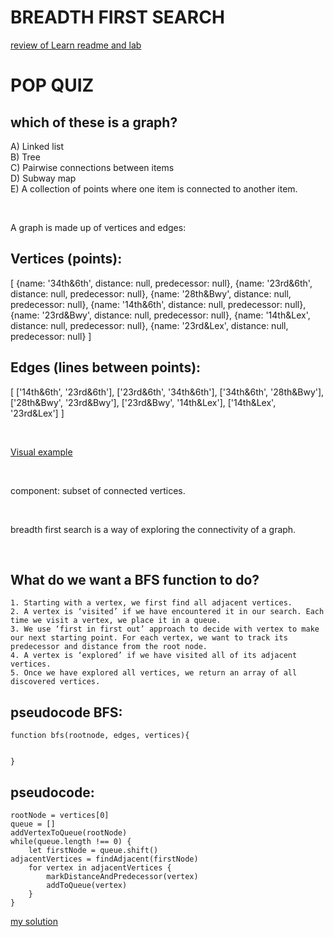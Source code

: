 # BREADTH FIRST SEARCH

<a href="https://github.com/learn-co-curriculum/bfs/">review of Learn readme and lab</a>

# POP QUIZ

## which of these is a graph?

A) Linked list<br>
B) Tree<br>
C) Pairwise connections between items<br>
D) Subway map<br>
E) A collection of points where one item is connected to another item.<br>

<br>


A graph is made up of vertices and edges:



## Vertices (points):
[
	 {name: '34th&6th', distance: null, predecessor: null},
	 {name: '23rd&6th', distance: null, predecessor: null},
	 {name: '28th&Bwy', distance: null, predecessor: null},
	 {name: '14th&6th', distance: null, predecessor: null},
	 {name: '23rd&Bwy', distance: null, predecessor: null},
	 {name: '14th&Lex', distance: null, predecessor: null},
	 {name: '23rd&Lex', distance: null, predecessor: null}
]

## Edges (lines between points):

[
	['14th&6th', '23rd&6th'],
	['23rd&6th', '34th&6th'],
	['34th&6th', '28th&Bwy'],
	['28th&Bwy', '23rd&Bwy'],
	['23rd&Bwy', '14th&Lex'],
	['14th&Lex', '23rd&Lex']
]

<br>

<a href="https://docs.google.com/a/flatironschool.com/drawings/d/1t_ZeW7pAWtMtcPd8hu-HOttN2Plbk7mulnAzGeAVilE/edit?usp=sharing">Visual example</a>


<br>


component: subset of connected vertices. 



<br>


breadth first search is a way of exploring the connectivity of a graph.


<br>


## What do we want a BFS function to do?


	1. Starting with a vertex, we first find all adjacent vertices.
	2. A vertex is ‘visited’ if we have encountered it in our search. Each time we visit a vertex, we place it in a queue.
	3. We use ‘first in first out’ approach to decide with vertex to make our next starting point. For each vertex, we want to track its predecessor and distance from the root node.
	4. A vertex is ‘explored’ if we have visited all of its adjacent vertices.
	5. Once we have explored all vertices, we return an array of all discovered vertices.





## pseudocode BFS: 

	function bfs(rootnode, edges, vertices){
	

	}





## pseudocode:
	rootNode = vertices[0]
	queue = []
	addVertexToQueue(rootNode)
	while(queue.length !== 0) {
		let firstNode = queue.shift()
	adjacentVertices = findAdjacent(firstNode)
		for vertex in adjacentVertices {
			markDistanceAndPredecessor(vertex)
			addToQueue(vertex)
		}
	}
  
  <a href="https://repl.it/I73Y/3">my solution</a> 

